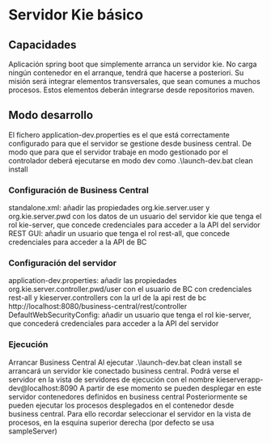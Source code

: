 # Servidor Kie básico
## Capacidades
Aplicación spring boot que simplemente arranca un servidor kie.
No carga ningún contenedor en el arranque, tendrá que hacerse a posteriori.
Su misión será integrar elementos transversales, que sean comunes a muchos procesos.
Estos elementos deberán integrarse desde repositorios maven.


## Modo desarrollo
El fichero application-dev.properties es el que está correctamente configurado para que el servidor se gestione desde business central. De modo que para que el servidor trabaje en modo gestionado por el controlador deberá ejecutarse en modo dev como
 .\launch-dev.bat clean install
### Configuración de Business Central
standalone.xml: añadir las propiedades org.kie.server.user y org.kie.server.pwd con los datos de un usuario del servidor kie que tenga el rol kie-server, que concede credenciales para acceder a la API del servidor REST
GUI: añadir un usuario que tenga el rol rest-all, que concede credenciales para acceder a la API de BC
### Configuración del servidor
application-dev.properties: añadir las propiedades org.kie.server.controller.pwd/user con el usuario de BC con credenciales rest-all y kieserver.controllers con la url de la api rest de bc http://localhost:8080/business-central/rest/controller
DefaultWebSecurityConfig: añadir un usuario que tenga el rol kie-server, que concederá credenciales para acceder a la API del servidor
### Ejecución
Arrancar Business Central
Al ejecutar .\launch-dev.bat clean install se arrancará un servidor kie conectado business central.
Podrá verse el servidor en la vista de servidores de ejecución con el nombre kieserverapp-dev@localhost:8090
A partir de ese momento se pueden desplegar en este servidor contenedores definidos en business central
Posteriormente se pueden ejecutar los procesos desplegados en el contenedor desde business central.
Para ello recordar seleccionar el servidor en la vista de procesos, en la esquina superior derecha (por defecto se usa sampleServer)

